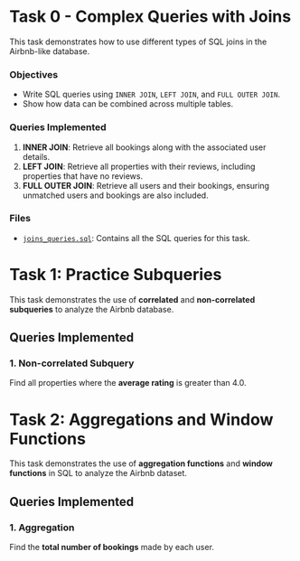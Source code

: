 # Task 0 - Complex Queries with Joins

This task demonstrates how to use different types of SQL joins in the Airbnb-like database.

### Objectives
- Write SQL queries using `INNER JOIN`, `LEFT JOIN`, and `FULL OUTER JOIN`.
- Show how data can be combined across multiple tables.

### Queries Implemented
1. **INNER JOIN**: Retrieve all bookings along with the associated user details.
2. **LEFT JOIN**: Retrieve all properties with their reviews, including properties that have no reviews.
3. **FULL OUTER JOIN**: Retrieve all users and their bookings, ensuring unmatched users and bookings are also included.

### Files
- [`joins_queries.sql`](./joins_queries.sql): Contains all the SQL queries for this task.

# Task 1: Practice Subqueries

This task demonstrates the use of **correlated** and **non-correlated subqueries** to analyze the Airbnb database.

## Queries Implemented

### 1. Non-correlated Subquery
Find all properties where the **average rating** is greater than 4.0.

# Task 2: Aggregations and Window Functions

This task demonstrates the use of **aggregation functions** and **window functions** in SQL to analyze the Airbnb dataset.

## Queries Implemented

### 1. Aggregation
Find the **total number of bookings** made by each user.
